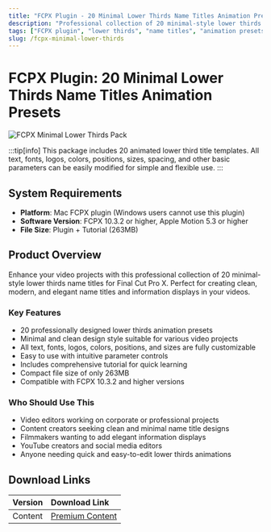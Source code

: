 ```yaml
---
title: "FCPX Plugin - 20 Minimal Lower Thirds Name Titles Animation Presets"
description: "Professional collection of 20 minimal-style lower thirds name titles for Final Cut Pro X with fully customizable parameters"
tags: ["FCPX plugin", "lower thirds", "name titles", "animation presets", "video editing", "motion graphics", "Mac only"]
slug: /fcpx-minimal-lower-thirds
---
```

<!--Above is frontmatter Part-generate depend on content meet Google Seo, you need to balance automation efficiency with Google’s core ranking factors—especially E-E-A-T (Experience, Expertise, Authoritativeness, Trustworthiness), -->

<!--First Part-This is Title -->
# FCPX Plugin: 20 Minimal Lower Thirds Name Titles Animation Presets

<!--Second Part-This is First Banner -->
![FCPX Minimal Lower Thirds Pack](/img/FCPX-Minimal-Lower-Thirds-Pack.jpg)

:::tip[info]
This package includes 20 animated lower third title templates. All text, fonts, logos, colors, positions, sizes, spacing, and other basic parameters can be easily modified for simple and flexible use.
:::

## System Requirements

- **Platform**: Mac FCPX plugin (Windows users cannot use this plugin)
- **Software Version**: FCPX 10.3.2 or higher, Apple Motion 5.3 or higher
- **File Size**: Plugin + Tutorial (263MB)

## Product Overview

Enhance your video projects with this professional collection of 20 minimal-style lower thirds name titles for Final Cut Pro X. Perfect for creating clean, modern, and elegant name titles and information displays in your videos.

### Key Features

- 20 professionally designed lower thirds animation presets
- Minimal and clean design style suitable for various video projects
- All text, fonts, logos, colors, positions, and sizes are fully customizable
- Easy to use with intuitive parameter controls
- Includes comprehensive tutorial for quick learning
- Compact file size of only 263MB
- Compatible with FCPX 10.3.2 and higher versions

### Who Should Use This

- Video editors working on corporate or professional projects
- Content creators seeking clean and minimal name title designs
- Filmmakers wanting to add elegant information displays
- YouTube creators and social media editors
- Anyone needing quick and easy-to-edit lower thirds animations

## Download Links

| Version | Download Link |
| :---| :--- |
| Content | [Premium Content](https://wa.me/8613237610083) |